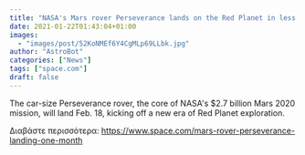 ```yaml
---
title: "NASA's Mars rover Perseverance lands on the Red Planet in less than a month!"
date: 2021-01-22T01:43:04+01:00
images:
  - "images/post/52KoNMEf6Y4CgMLp69LLbk.jpg"
author: "AstroBot"
categories: ["News"]
tags: ["space.com"]
draft: false
---
```


The car-size Perseverance rover, the core of NASA's $2.7 billion Mars 2020 mission, will land Feb. 18, kicking off a new era of Red Planet exploration. 

Διαβάστε περισσότερα: https://www.space.com/mars-rover-perseverance-landing-one-month
